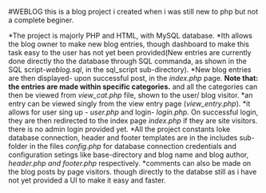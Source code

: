 #WEBLOG
this is a blog project i created when i was still new to php but not a complete beginer.

*The project is majorly PHP and HTML, with MySQL database.
*Ith allows the blog owner to make new blog entries, though dashboard to make this task easy to the user has not yet been provided(New entries are currently done directly tho the database through SQL commanda, as shown in the SQL script-*weblog.sql*, in the sql_script sub-directory).
*New blog entries are then displayed- upon successful post, in the *index.php* page.
**Note that: the entries are made within specific categories.** and all the categories can then be viewed from *view_cat.php* file, shown to the user/ blog visitor.
*an entry can be viewed singly from the view entry page (*view_entry.php*).
*it allows for user sing up - *user.php* and login- *login.php*. On successful login, they are then redirected to the index page *index.php* if they are site visitors.
there is no admin login provided yet.
*All the project constants loke database connection, header and footer templates are in the includes sub-folder
in the files *config.php* for database connection credentials and configuration setings like base-directory and blog name and blog author, *header.php and footer.php* respectively.
*comments can also be made on the blog posts by page visitors. though directly to the databse still as i have not yet provided a UI to make it easy and faster.